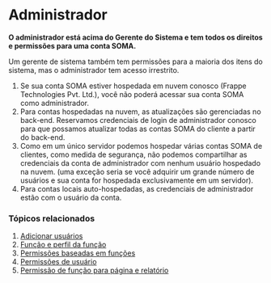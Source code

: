 # Administrador


**O administrador está acima do Gerente do Sistema e tem todos os direitos e permissões para uma conta SOMA.**


Um gerente de sistema também tem permissões para a maioria dos itens do sistema, mas o administrador tem acesso irrestrito.


1. Se sua conta SOMA estiver hospedada em nuvem conosco (Frappe Technologies Pvt. Ltd.), você não poderá acessar sua conta SOMA como administrador.
2. Para contas hospedadas na nuvem, as atualizações são gerenciadas no back-end. Reservamos credenciais de login de administrador conosco para que possamos atualizar todas as contas SOMA do cliente a partir do back-end.
3. Como em um único servidor podemos hospedar várias contas SOMA de clientes, como medida de segurança, não podemos compartilhar as credenciais da conta de administrador com nenhum usuário hospedado na nuvem. (uma exceção seria se você adquirir um grande número de usuários e sua conta for hospedada exclusivamente em um servidor).
4. Para contas locais auto-hospedadas, as credenciais de administrador estão com o usuário da conta.


### Tópicos relacionados


1. [Adicionar usuários](/docs/pt/setting-up/users-and-permissions/adding-users)
2. [Função e perfil da função](/docs/pt/setting-up/users-and-permissions/role-and-role-profile)
3. [Permissões baseadas em funções](/docs/pt/setting-up/users-and-permissions/role-based-permissions)
4. [Permissões de usuário](/docs/pt/setting-up/users-and-permissions/user-permissions)
5. [Permissão de função para página e relatório](/docs/pt/setting-up/users-and-permissions/role-permission-for-page-and-report)

